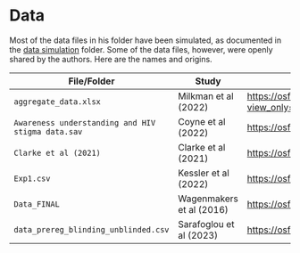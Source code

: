 # Data

Most of the data files in his folder have been simulated, as documented in the [data simulation](https://github.com/ASKurz/Experimental-design-and-the-GLMM/tree/main/sketches/data%20simulation) folder. Some of the data files, however, were openly shared by the authors. Here are the names and origins.

| File/Folder | Study | Source | 
| - | - | - |
| `aggregate_data.xlsx` | Milkman et al (2022) | https://osf.io/rn8tw/?view_only=546ed2d8473f4978b95948a52712a3c5 |
| `Awareness understanding and HIV stigma data.sav` | Coyne et al (2022) | https://osf.io/rbq7a/ |
| `Clarke et al (2021)` | Clarke et al (2021) | https://osf.io/pr8zu/ |
| `Exp1.csv` | Kessler et al (2022) | https://osf.io/vt9xk/ |
| `Data_FINAL` | Wagenmakers et al (2016) | https://osf.io/9j72u/ |
| `data_prereg_blinding_unblinded.csv` | Sarafoglou et al (2023) | https://osf.io/6qyvw | 

